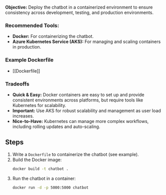 
**Objective:**
Deploy the chatbot in a containerized environment to ensure consistency across development, testing, and production environments.

### **Recommended Tools:**
- **Docker:** For containerizing the chatbot.
- **Azure Kubernetes Service (AKS):** For managing and scaling containers in production.

### Example Dockerfile
- [[Dockerfile]]

### Tradeoffs
- **Quick & Easy:** Docker containers are easy to set up and provide consistent environments across platforms, but require tools like Kubernetes for scalability. 
- **Important:** Use AKS for robust scalability and management as user load increases.
- **Nice-to-Have:** Kubernetes can manage more complex workflows, including rolling updates and auto-scaling.

## Steps
1. Write a `Dockerfile` to containerize the chatbot (see example).
2. Build the Docker image:  
   ```bash
   docker build -t chatbot .
   ```
3. Run the chatbot in a container:
   ```bash
   docker run -d -p 5000:5000 chatbot
   ```
